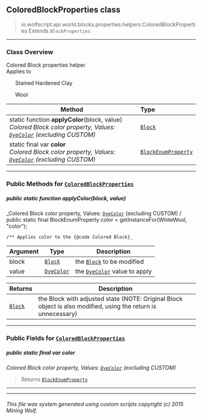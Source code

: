 ## ColoredBlockProperties __class__

>io.wolfscript.api.world.blocks.properties.helpers.ColoredBlockProperties
>Extends `BlockProperties`

---

### Class Overview

Colored Block properties helper<br/> Applies to<br/> <ul>Stained Hardened Clay</ul> <ul>Wool</ul>

Method | Type   
--- | :--- 
static function __applyColor__(block, value) <br> _Colored Block color property, Values: [`DyeColor`](..\..\..\..\DyeColor.md) (excluding CUSTOM)_ | [`Block`](..\..\Block.md)
static final var __color__ <br> _Colored Block color property, Values: [`DyeColor`](..\..\..\..\DyeColor.md) (excluding CUSTOM)_ | [`BlockEnumProperty`](..\BlockEnumProperty.md)



---


### Public Methods for [`ColoredBlockProperties`](ColoredBlockProperties.md)

##### <a id='applycolor'></a>public static function __applyColor__(block, value)

_Colored Block color property, Values: [`DyeColor`](..\..\..\..\DyeColor.md) (excluding CUSTOM) /
    public static final BlockEnumProperty color = getInstanceFor(WhiteWool, "color");

    /** Applies color to the {@code Colored Block}_

Argument | Type | Description  
--- | --- | --- 
block | [`Block`](..\..\Block.md) | the [`Block`](..\..\Block.md) to be modified
value | [`DyeColor`](..\..\..\..\DyeColor.md) | the [`DyeColor`](..\..\..\..\DyeColor.md) value to apply

Returns | Description
--- | --- 
[`Block`](..\..\Block.md) | the Block with adjusted state (NOTE: Original Block object is also modified, using the return is unnecessary)


---

### Public Fields for [`ColoredBlockProperties`](ColoredBlockProperties.md)

##### <a id='color'></a>public static final var __color__

_Colored Block color property, Values: [`DyeColor`](..\..\..\..\DyeColor.md) (excluding CUSTOM)_

>Returns
>  [`BlockEnumProperty`](..\BlockEnumProperty.md)

---
---


###### This file was system generated using custom scripts copyright (c) 2015 Mining Wolf.
	

